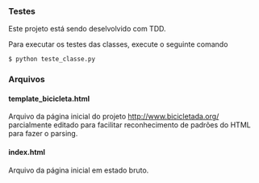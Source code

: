 ### Testes

Este projeto está sendo deselvolvido com TDD.

Para executar os testes das classes, execute o seguinte comando

    $ python teste_classe.py

### Arquivos

#### template_bicicleta.html

Arquivo da página inicial do projeto http://www.bicicletada.org/ parcialmente editado para facilitar reconhecimento de padrões do HTML para fazer o parsing.

#### index.html

Arquivo da página inicial em estado bruto.